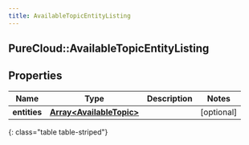 ```yaml
---
title: AvailableTopicEntityListing
---
```

## PureCloud::AvailableTopicEntityListing

## Properties

|Name | Type | Description | Notes|
|------------ | ------------- | ------------- | -------------|
| **entities** | [**Array&lt;AvailableTopic&gt;**](AvailableTopic.html) |  | [optional] |
{: class="table table-striped"}


